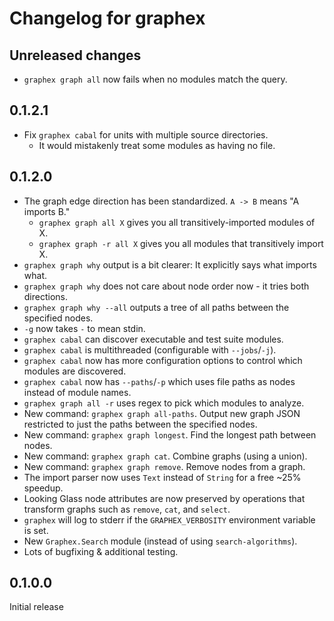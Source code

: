 # Changelog for graphex

## Unreleased changes

- `graphex graph all` now fails when no modules match the query.

## 0.1.2.1

- Fix `graphex cabal` for units with multiple source directories.
  - It would mistakenly treat some modules as having no file.

## 0.1.2.0

- The graph edge direction has been standardized. `A -> B` means "A imports B."
  - `graphex graph all X` gives you all transitively-imported modules of X.
  - `graphex graph -r all X` gives you all modules that transitively import X.
- `graphex graph why` output is a bit clearer: It explicitly says what imports what.
- `graphex graph why` does not care about node order now - it tries both directions.
- `graphex graph why --all` outputs a tree of all paths between the specified nodes.
- `-g` now takes `-` to mean stdin.
- `graphex cabal` can discover executable and test suite modules.
- `graphex cabal` is multithreaded (configurable with `--jobs`/`-j`).
- `graphex cabal` now has more configuration options to control which modules are discovered.
- `graphex cabal` now has `--paths`/`-p` which uses file paths as nodes instead of module names.
- `graphex graph all -r` uses regex to pick which modules to analyze.
- New command: `graphex graph all-paths`. Output new graph JSON restricted to just the paths between the specified nodes.
- New command: `graphex graph longest`. Find the longest path between nodes.
- New command: `graphex graph cat`. Combine graphs (using a union).
- New command: `graphex graph remove`. Remove nodes from a graph.
- The import parser now uses `Text` instead of `String` for a free ~25% speedup.
- Looking Glass node attributes are now preserved by operations that transform graphs such as `remove`, `cat`, and `select`.
- `graphex` will log to stderr if the `GRAPHEX_VERBOSITY` environment variable is set.
- New `Graphex.Search` module (instead of using `search-algorithms`).
- Lots of bugfixing & additional testing.


## 0.1.0.0

Initial release

